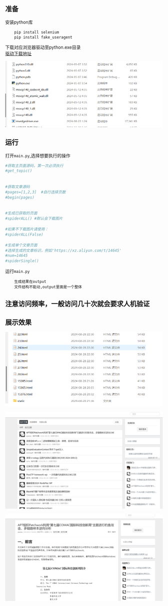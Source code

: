 ## 准备

安装python库

```
	pip install selenium
	pip install	fake_useragent
```

下载对应浏览器驱动至python.exe目录  
[驱动下载地址](https://developer.microsoft.com)

![image-20240829144818275](pic\image-20240829144818275.png)

## 运行

打开`main.py`,选择想要执行的操作  

```python
#获取主页面源码，第一次必须执行
#get_topic()


#获取文章源码
#pages=[1,2,3]  #自行选择页数
#begin(pages)


#生成已获取的页面
#spiderALL() #默认会下载图片

#如果不下载图片请使用：
#spiderALL(False)

#生成单个文章页面
#选择生成的文章标识，例如'https://xz.aliyun.com/t/14645'
#num=14645   
#spiderSingle()
```

运行`main.py`

```
	生成结果在output
	文件结构不能动,output里面是一个整体
```

## 注意访问频率，一般访问几十次就会要求人机验证

## 展示效果

![image-20240829144621642](pic\image-20240829144621642.png)

![image-20240829144645334](pic\image-20240829144645334.png)

![image-20240829144709901](pic\image-20240829144709901.png)